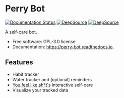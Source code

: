 # Perry Bot

[![Documentation Status](https://readthedocs.org/projects/perry-bot/badge/?version=latest)](https://perry-bot.readthedocs.io/en/latest/?badge=latest)
[![DeepSource](https://deepsource.io/gh/shunnkou/perry-bot.svg/?label=active+issues)](https://deepsource.io/gh/shunnkou/perry-bot/?ref=repository-badge)
[![DeepSource](https://deepsource.io/gh/shunnkou/perry-bot.svg/?label=resolved+issues)](https://deepsource.io/gh/shunnkou/perry-bot/?ref=repository-badge)

A self-care bot.

* Free software: GPL-3.0 license
* Documentation: https://perry-bot.readthedocs.io.


Features
--------

* Habit tracker
* Water tracker and (optional) reminders
* [You feel like sh*t's](https://youfeellikeshit.com/) interactive self-care
* Visualize your tracked data
